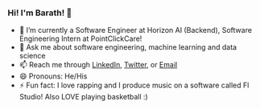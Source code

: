 ### Hi! I'm Barath!  👋


- 🔭 I’m currently a Software Engineer at Horizon AI (Backend), Software Engineering Intern at PointClickCare! 
- 💬 Ask me about software engineering, machine learning and data science 
- 📫 Reach me through [LinkedIn](https://www.linkedin.com/in/barathvelmu/), [Twitter](https://twitter.com/BarathV03698131), or [Email](barathvelmu@gmail.com) 
- 😄 Pronouns: He/His
- ⚡ Fun fact: I love rapping and I produce music on a software called Fl Studio! Also LOVE playing basketball :) 

